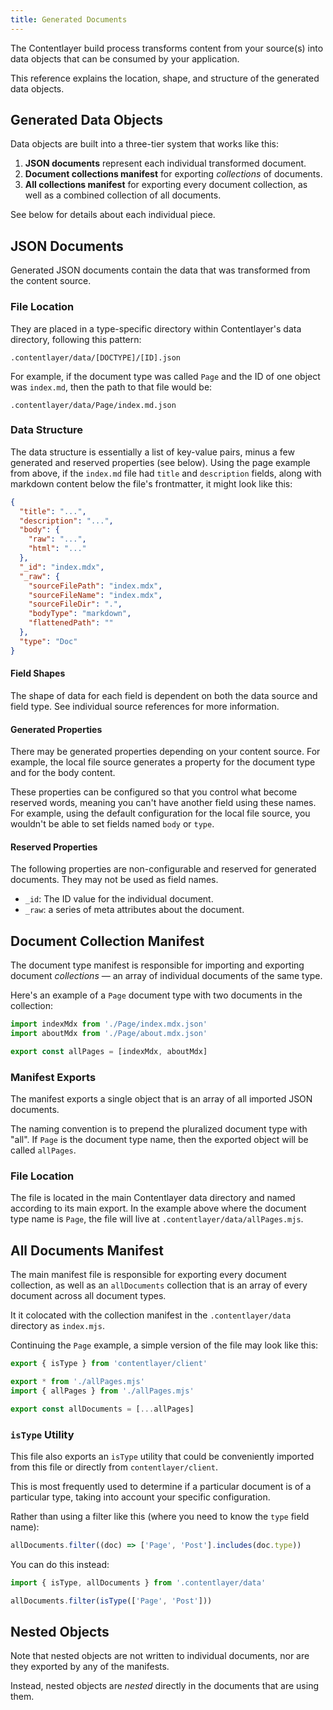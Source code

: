```yaml
---
title: Generated Documents
---
```


The Contentlayer build process transforms content from your source(s) into data objects that can be consumed by your application.

This reference explains the location, shape, and structure of the generated data objects.

## Generated Data Objects

Data objects are built into a three-tier system that works like this:

1. **JSON documents** represent each individual transformed document.
1. **Document collections manifest** for exporting _collections_ of documents.
1. **All collections manifest** for exporting every document collection, as well as a combined collection of all documents.

See below for details about each individual piece.

## JSON Documents

Generated JSON documents contain the data that was transformed from the content source.

### File Location

They are placed in a type-specific directory within Contentlayer's data directory, following this pattern:

    .contentlayer/data/[DOCTYPE]/[ID].json

For example, if the document type was called `Page` and the ID of one object was `index.md`, then the path to that file would be:

    .contentlayer/data/Page/index.md.json

### Data Structure

The data structure is essentially a list of key-value pairs, minus a few generated and reserved properties (see below). Using the page example from above, if the `index.md` file had `title` and `description` fields, along with markdown content below the file's frontmatter, it might look like this:

```json
{
  "title": "...",
  "description": "...",
  "body": {
    "raw": "...",
    "html": "..."
  },
  "_id": "index.mdx",
  "_raw": {
    "sourceFilePath": "index.mdx",
    "sourceFileName": "index.mdx",
    "sourceFileDir": ".",
    "bodyType": "markdown",
    "flattenedPath": ""
  },
  "type": "Doc"
}
```

#### Field Shapes

The shape of data for each field is dependent on both the data source and field type. See individual source references for more information.

#### Generated Properties

There may be generated properties depending on your content source. For example, the local file source generates a property for the document type and for the body content.

These properties can be configured so that you control what become reserved words, meaning you can't have another field using these names. For example, using the default configuration for the local file source, you wouldn't be able to set fields named `body` or `type`.

#### Reserved Properties

The following properties are non-configurable and reserved for generated documents. They may not be used as field names.

- `_id`: The ID value for the individual document.
- `_raw`: a series of meta attributes about the document.

## Document Collection Manifest

The document type manifest is responsible for importing and exporting document _collections_ — an array of individual documents of the same type.

Here's an example of a `Page` document type with two documents in the collection:

```js
import indexMdx from './Page/index.mdx.json'
import aboutMdx from './Page/about.mdx.json'

export const allPages = [indexMdx, aboutMdx]
```

### Manifest Exports

The manifest exports a single object that is an array of all imported JSON documents.

The naming convention is to prepend the pluralized document type with "all". If `Page` is the document type name, then the exported object will be called `allPages`.

### File Location

The file is located in the main Contentlayer data directory and named according to its main export. In the example above where the document type name is `Page`, the file will live at `.contentlayer/data/allPages.mjs`.

## All Documents Manifest

The main manifest file is responsible for exporting every document collection, as well as an `allDocuments` collection that is an array of every document across all document types.

It it colocated with the collection manifest in the `.contentlayer/data` directory as `index.mjs`.

Continuing the `Page` example, a simple version of the file may look like this:

```js
export { isType } from 'contentlayer/client'

export * from './allPages.mjs'
import { allPages } from './allPages.mjs'

export const allDocuments = [...allPages]
```

### `isType` Utility

This file also exports an `isType` utility that could be conveniently imported from this file or directly from `contentlayer/client`.

This is most frequently used to determine if a particular document is of a particular type, taking into account your specific configuration.

Rather than using a filter like this (where you need to know the `type` field name):

```js
allDocuments.filter((doc) => ['Page', 'Post'].includes(doc.type))
```

You can do this instead:

```js
import { isType, allDocuments } from '.contentlayer/data'

allDocuments.filter(isType(['Page', 'Post']))
```

## Nested Objects

Note that nested objects are not written to individual documents, nor are they exported by any of the manifests.

Instead, nested objects are _nested_ directly in the documents that are using them.
